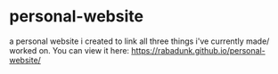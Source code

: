 # personal-website
a personal website i created to link all three things i've currently made/ worked on.
You can view it here: https://rabadunk.github.io/personal-website/
